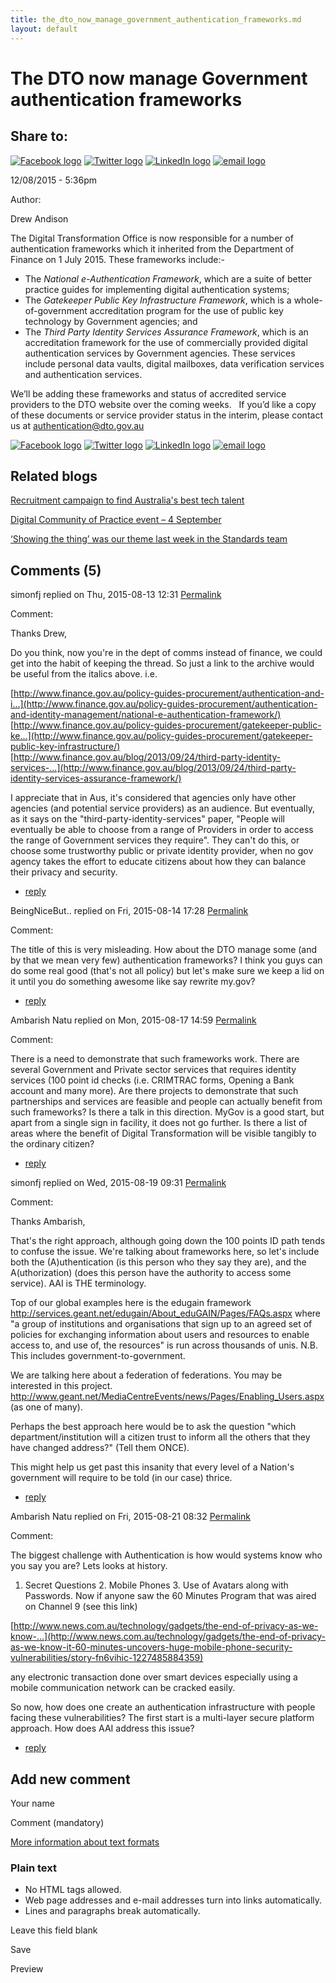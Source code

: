 ```yaml
---
title: the_dto_now_manage_government_authentication_frameworks.md
layout: default
---
```

The DTO now manage Government authentication frameworks
=======================================================

Share to:
---------

[![Facebook logo](https://www.dto.gov.au/profiles/govcms/modules/features/govcms_share_links/images/facebook.png)](http://www.facebook.com/sharer.php?u=https%3A//www.dto.gov.au/blog/dto-now-manage-government-authentication-frameworks&t=The%20DTO%20now%20manage%20Government%20authentication%20frameworks%20 "Share on Facebook") [![Twitter logo](https://www.dto.gov.au/profiles/govcms/modules/features/govcms_share_links/images/twitter.png)](http://twitter.com/share?url=https%3A//www.dto.gov.au/blog/dto-now-manage-government-authentication-frameworks&text=The%20DTO%20now%20manage%20Government%20authentication%20frameworks%20 "Share this on Twitter") [![LinkedIn logo](https://www.dto.gov.au/profiles/govcms/modules/features/govcms_share_links/images/linkedin.png)](http://www.linkedin.com/shareArticle?mini=true&url=https%3A//www.dto.gov.au/blog/dto-now-manage-government-authentication-frameworks&title=The%20DTO%20now%20manage%20Government%20authentication%20frameworks%20&summary=The%20Digital%20Transformation%20Office%20is%20now%20responsible%20for%20a%20number%20of%20authentication%20frameworks%20which%20it%20inherited%20from%20the%20Department%20of%20Finance%20on%201%20July%202015.These%20frameworks%20include%3A-&source=Digital%20Transformation%20Office "Publish this post to LinkedIn") [![email logo](https://www.dto.gov.au/profiles/govcms/modules/features/govcms_share_links/images/email.png)](mailto:?subject=The%20DTO%20now%20manage%20Government%20authentication%20frameworks%20&body=https%3A//www.dto.gov.au/blog/dto-now-manage-government-authentication-frameworks "Share via email")

12/08/2015 - 5:36pm

Author: 

Drew Andison

The Digital Transformation Office is now responsible for a number of authentication frameworks which it inherited from the Department of Finance on 1 July 2015.
These frameworks include:-

-   The *National e-Authentication Framework*, which are a suite of better practice guides for implementing digital authentication systems;
-   The *Gatekeeper Public Key Infrastructure Framework*, which is a whole-of-government accreditation program for the use of public key technology by Government agencies; and
-   The *Third Party Identity Services Assurance Framework*, which is an accreditation framework for the use of commercially provided digital authentication services by Government agencies. These services include personal data vaults, digital mailboxes, data verification services and authentication services.

We’ll be adding these frameworks and status of accredited service providers to the DTO website over the coming weeks.  
If you’d like a copy of these documents or service provider status in the interim, please contact us at <authentication@dto.gov.au>

[![Facebook logo](https://www.dto.gov.au/profiles/govcms/modules/features/govcms_share_links/images/facebook.png)](http://www.facebook.com/sharer.php?u=https%3A//www.dto.gov.au/blog/dto-now-manage-government-authentication-frameworks&t=The%20DTO%20now%20manage%20Government%20authentication%20frameworks%20 "Share on Facebook") [![Twitter logo](https://www.dto.gov.au/profiles/govcms/modules/features/govcms_share_links/images/twitter.png)](http://twitter.com/share?url=https%3A//www.dto.gov.au/blog/dto-now-manage-government-authentication-frameworks&text=The%20DTO%20now%20manage%20Government%20authentication%20frameworks%20 "Share this on Twitter") [![LinkedIn logo](https://www.dto.gov.au/profiles/govcms/modules/features/govcms_share_links/images/linkedin.png)](http://www.linkedin.com/shareArticle?mini=true&url=https%3A//www.dto.gov.au/blog/dto-now-manage-government-authentication-frameworks&title=The%20DTO%20now%20manage%20Government%20authentication%20frameworks%20&summary=The%20Digital%20Transformation%20Office%20is%20now%20responsible%20for%20a%20number%20of%20authentication%20frameworks%20which%20it%20inherited%20from%20the%20Department%20of%20Finance%20on%201%20July%202015.These%20frameworks%20include%3A-&source=Digital%20Transformation%20Office "Publish this post to LinkedIn") [![email logo](https://www.dto.gov.au/profiles/govcms/modules/features/govcms_share_links/images/email.png)](mailto:?subject=The%20DTO%20now%20manage%20Government%20authentication%20frameworks%20&body=https%3A//www.dto.gov.au/blog/dto-now-manage-government-authentication-frameworks "Share via email")

Related blogs
-------------

[Recruitment campaign to find Australia's best tech talent](recruitment_campaign_to_find_australias_best_tech_talent.md)

[Digital Community of Practice event – 4 September](digital_community_of_practice_event_4_september.md)

[‘Showing the thing’ was our theme last week in the Standards team](showing_the_thing_was_our_theme_last_week_in_the_standards_team.md)

Comments (5)
------------

simonfj replied on Thu, 2015-08-13 12:31 [Permalink](../comment/1686.html#comment-1686)

Comment: 

Thanks Drew,

Do you think, now you're in the dept of comms instead of finance, we could get into the habit of keeping the thread. So just a link to the archive would be useful from the italics above. i.e.

[http://www.finance.gov.au/policy-guides-procurement/authentication-and-i...](http://www.finance.gov.au/policy-guides-procurement/authentication-and-identity-management/national-e-authentication-framework/)
 [http://www.finance.gov.au/policy-guides-procurement/gatekeeper-public-ke...](http://www.finance.gov.au/policy-guides-procurement/gatekeeper-public-key-infrastructure/)
 [http://www.finance.gov.au/blog/2013/09/24/third-party-identity-services-...](http://www.finance.gov.au/blog/2013/09/24/third-party-identity-services-assurance-framework/)

I appreciate that in Aus, it's considered that agencies only have other agencies (and potential service providers) as an audience. But eventually, as it says on the "third-party-identity-services" paper, "People will eventually be able to choose from a range of Providers in order to access the range of Government services they require". They can't do this, or choose some trustworthy public or private identity provider, when no gov agency takes the effort to educate citizens about how they can balance their privacy and security.

-   [reply](https://www.dto.gov.au/comment/reply/1091/1686)

BeingNiceBut.. replied on Fri, 2015-08-14 17:28 [Permalink](../comment/1726.html#comment-1726)

Comment: 

The title of this is very misleading. How about the DTO manage some (and by that we mean very few) authentication frameworks? I think you guys can do some real good (that's not all policy) but let's make sure we keep a lid on it until you do something awesome like say rewrite my.gov?

-   [reply](https://www.dto.gov.au/comment/reply/1091/1726)

Ambarish Natu replied on Mon, 2015-08-17 14:59 [Permalink](../comment/1746.html#comment-1746)

Comment: 

There is a need to demonstrate that such frameworks work. There are several Government and Private sector services that requires identity services (100 point id checks (i.e. CRIMTRAC forms, Opening a Bank account and many more). Are there projects to demonstrate that such partnerships and services are feasible and people can actually benefit from such frameworks? Is there a talk in this direction. MyGov is a good start, but apart from a single sign in facility, it does not go further.
 Is there a list of areas where the benefit of Digital Transformation will be visible tangibly to the ordinary citizen?

-   [reply](https://www.dto.gov.au/comment/reply/1091/1746)

simonfj replied on Wed, 2015-08-19 09:31 [Permalink](../comment/1transforming_government_information.md#comment-1761)

Comment: 

Thanks Ambarish,

That's the right approach, although going down the 100 points ID path tends to confuse the issue. We're talking about frameworks here, so let's include both the (A)uthentication (is this person who they say they are), and the A(uthorization) (does this person have the authority to access some service). AAI is THE terminology.

Top of our global examples here is the edugain framework <http://services.geant.net/edugain/About_eduGAIN/Pages/FAQs.aspx> where "a group of institutions and organisations that sign up to an agreed set of policies for exchanging information about users and resources to enable access to, and use of, the resources" is run across thousands of unis. N.B. This includes government-to-government.

We are talking here about a federation of federations. You may be interested in this project. <http://www.geant.net/MediaCentreEvents/news/Pages/Enabling_Users.aspx> (as one of many).

Perhaps the best approach here would be to ask the question "which department/institution will a citizen trust to inform all the others that they have changed address?" (Tell them ONCE).

This might help us get past this insanity that every level of a Nation's government will require to be told (in our case) thrice.

-   [reply](https://www.dto.gov.au/comment/reply/1091/1761)

Ambarish Natu replied on Fri, 2015-08-21 08:32 [Permalink](../comment/1personas.md#comment-1811)

Comment: 

The biggest challenge with Authentication is how would systems know who you say you are?
 Lets looks at history.
 1. Secret Questions 2. Mobile Phones 3. Use of Avatars along with Passwords.
 Now if anyone saw the 60 Minutes Program that was aired on Channel 9 (see this link)

[http://www.news.com.au/technology/gadgets/the-end-of-privacy-as-we-know-...](http://www.news.com.au/technology/gadgets/the-end-of-privacy-as-we-know-it-60-minutes-uncovers-huge-mobile-phone-security-vulnerabilities/story-fn6vihic-1227485884359)

any electronic transaction done over smart devices especially using a mobile communication network can be cracked easily.

So now, how does one create an authentication infrastructure with people facing these vulnerabilities? The first start is a multi-layer secure platform approach. How does AAI address this issue?

-   [reply](https://www.dto.gov.au/comment/reply/1091/1811)

Add new comment
---------------

Your name

Comment (mandatory)

[More information about text formats](../filter/tips.html)

### Plain text

-   No HTML tags allowed.
-   Web page addresses and e-mail addresses turn into links automatically.
-   Lines and paragraphs break automatically.

Leave this field blank

Save

Preview

